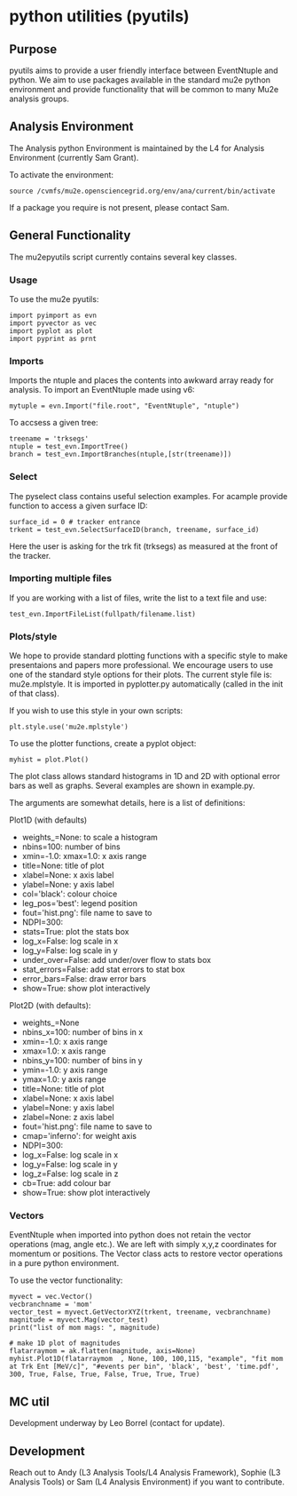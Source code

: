 # python utilities (pyutils)

## Purpose

pyutils aims to provide a user friendly interface between EventNtuple and python. We aim to use packages available in the standard mu2e python environment and provide functionality that will be common to many Mu2e analysis groups.

## Analysis Environment

The Analysis python Environment is maintained by the L4 for Analysis Environment (currently Sam Grant).

To activate the environment:

```
source /cvmfs/mu2e.opensciencegrid.org/env/ana/current/bin/activate
```

If a package you require is not present, please contact Sam.


## General Functionality

The mu2epyutils script currently contains several key classes.

### Usage

To use the mu2e pyutils:

```
import pyimport as evn
import pyvector as vec
import pyplot as plot
import pyprint as prnt
```

### Imports

Imports the ntuple and places the contents into awkward array ready for analysis. To import an EventNtuple made using v6:

```
mytuple = evn.Import("file.root", "EventNtuple", "ntuple")

```
To accsess a given tree:

```
treename = 'trksegs'
ntuple = test_evn.ImportTree()
branch = test_evn.ImportBranches(ntuple,[str(treename)])
```
### Select

The pyselect class contains useful selection examples. For acample provide function to access a given surface ID:

```
surface_id = 0 # tracker entrance
trkent = test_evn.SelectSurfaceID(branch, treename, surface_id)
```

Here the user is asking for the trk fit (trksegs) as measured at the front of the tracker.

### Importing multiple files

If you are working with a list of files, write the list to a text file and use:

```
test_evn.ImportFileList(fullpath/filename.list)
```

### Plots/style

We hope to provide standard plotting functions with a specific style to make presentaions and papers more professional. We encourage users to use one of the standard style options for their plots. The current style file is: mu2e.mplstyle. It is imported in pyplotter.py automatically (called in the init of that class).

If you wish to use this style in your own scripts:

```
plt.style.use('mu2e.mplstyle')
```

To use the plotter functions, create a pyplot object:

```
myhist = plot.Plot()
```

The plot class allows standard histograms in 1D and 2D with optional error bars as well as graphs. Several examples are shown in example.py.

The arguments are somewhat details, here is a list of definitions:

Plot1D (with defaults)
* weights_=None: to scale a histogram
* nbins=100: number of bins
* xmin=-1.0:  xmax=1.0:  x axis range
* title=None:  title of plot
* xlabel=None:  x axis label
* ylabel=None:  y axis label
* col='black':  colour choice
* leg_pos='best':  legend position
* fout='hist.png':  file name to save to
* NDPI=300: 
* stats=True:  plot the stats box
* log_x=False:  log scale in x
* log_y=False:  log scale in y
* under_over=False:  add under/over flow to stats box
* stat_errors=False:  add stat errors to stat box
* error_bars=False:  draw error bars
* show=True: show plot interactively

Plot2D (with defaults):

* weights_=None
* nbins_x=100:  number of bins in x
* xmin=-1.0:  x axis range
* xmax=1.0:  x axis range
* nbins_y=100:  number of bins in y
* ymin=-1.0:  y axis range
* ymax=1.0: y axis range
* title=None: title of plot
* xlabel=None:  x axis label
* ylabel=None:  y axis label
* zlabel=None:  z axis label
* fout='hist.png': file name to save to
* cmap='inferno':  for weight axis
* NDPI=300:  
* log_x=False: log scale in x
* log_y=False: log scale in y
* log_z=False:  log scale in z
* cb=True: add colour bar
* show=True: show plot interactively


### Vectors

EventNtuple when imported into python does not retain the vector operations (mag, angle etc.). We are left with simply x,y,z coordinates for momentum or positions. The Vector class acts to restore vector operations in a pure python environment.

To use the vector functionality:

```
myvect = vec.Vector()
vecbranchname = 'mom'
vector_test = myvect.GetVectorXYZ(trkent, treename, vecbranchname)
magnitude = myvect.Mag(vector_test)
print("list of mom mags: ", magnitude)

# make 1D plot of magnitudes
flatarraymom = ak.flatten(magnitude, axis=None)
myhist.Plot1D(flatarraymom  , None, 100, 100,115, "example", "fit mom at Trk Ent [MeV/c]", "#events per bin", 'black', 'best', 'time.pdf', 300, True, False, True, False, True, True, True)
```

## MC util

Development underway by Leo Borrel (contact for update).

## Development

Reach out to Andy (L3 Analysis Tools/L4 Analysis Framework), Sophie (L3 Analysis Tools) or Sam (L4 Analysis Environment) if you want to contribute.
